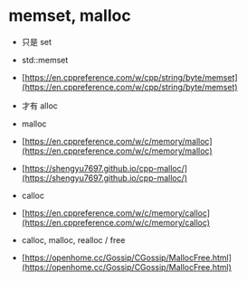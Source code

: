 # memset, malloc

* 只是 set
* std::memset
* [https://en.cppreference.com/w/cpp/string/byte/memset](https://en.cppreference.com/w/cpp/string/byte/memset)



* 才有 alloc
* malloc
* [https://en.cppreference.com/w/c/memory/malloc](https://en.cppreference.com/w/c/memory/malloc)
* [https://shengyu7697.github.io/cpp-malloc/](https://shengyu7697.github.io/cpp-malloc/)
* calloc
* [https://en.cppreference.com/w/c/memory/calloc](https://en.cppreference.com/w/c/memory/calloc)
* calloc, malloc, realloc / free
* [https://openhome.cc/Gossip/CGossip/MallocFree.html](https://openhome.cc/Gossip/CGossip/MallocFree.html)




